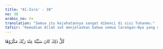 ```yaml
---
title: "Al-Isra' - 38"
no: 38
arabic_no: ٣٨
translation: "Semua itu kejahatannya sangat dibenci di sisi Tuhanmu."
tafsir: "Kemudian Allah swt menjelaskan bahwa semua larangan-Nya yang disebutkan sebelum ayat ini, seperti mengadakan tuhan selain Allah, durhaka kepada kedua ibu bapak, berlaku boros, membunuh anak perempuan, berbuat zina, membunuh manusia yang diharamkan membunuhnya, memakan harta anak yatim, mengurangi atau melebihkan takaran dan timbangan, mengikuti perkataan dan perbuatan yang tidak diketahui kebenarannya, dan bersikap sombong adalah perbuatan-perbuatan yang sangat dibenci-Nya. Para pelakunya patut diancam dengan hukuman yang keras dan harus dirasakan di dunia. Di akhirat mereka akan mendapat azab yang pedih."
---
```


كُلُّ ذٰلِكَ كَانَ سَيِّئُهٗ عِنْدَ رَبِّكَ مَكْرُوْهًا 
